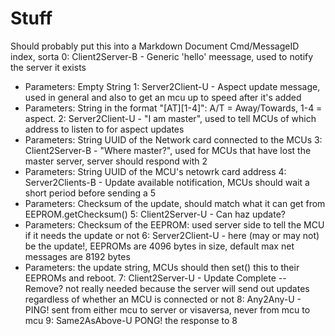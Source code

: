 Stuff
============


Should probably put this into a Markdown Document
Cmd/MessageID index, sorta
0: Client2Server-B - Generic 'hello' meessage, used to notify the server it exists
- Parameters: Empty String
1: Server2Client-U - Aspect update message, used in general and also to get an mcu up to speed after it's added
- Parameters: String in the format "[AT][1-4]": A/T = Away/Towards, 1-4 = aspect. 
2: Server2Client-U - "I am master", used to tell MCUs of which address to listen to for aspect updates
- Parameters: String UUID of the Network card connected to the MCUs
3: Client2Server-B - "Where master?", used for MCUs that have lost the master server, server should respond with 2
- Parameters: String UUID of the MCU's netowrk card address
4: Server2Clients-B - Update available notification, MCUs should wait a short period before sending a 5
- Parameters: Checksum of the update, should match what it can get from EEPROM.getChecksum()
5: Client2Server-U - Can haz update?
- Parameters: Checksum of the EEPROM: used server side to tell the MCU if it needs the update or not
6: Server2Client-U - here (may or may not) be the update!, EEPROMs are 4096 bytes in size, default max net messages are 8192 bytes
- Parameters: the update string, MCUs should then set() this to their EEPROMs and reboot.
7: Client2Server-U - Update Complete -- Remove? not really needed because the server will send out updates regardless of whether an MCU is connected or not
8: Any2Any-U - PING! sent from either mcu to server or visaversa, never from mcu to mcu
9: Same2AsAbove-U PONG! the response to 8



